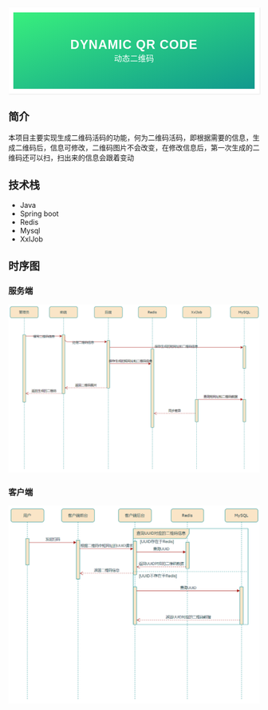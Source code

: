 <div style="font-family: 'Kanit', sans-serif;text-align: center;border: 10px solid #fff;box-shadow: 1px 1px 2px #e6e6e6;background: linear-gradient(to left top, #11998e, #38ef7d); padding: 50px 0;">
<div style="color: #fff;">
    <h3 style="font-size: 25px;font-weight: 600;letter-spacing: 1px;text-transform: uppercase;margin: 0;">
       Dynamic QR Code
    </h3>
    <span style="font-size: 16px;text-transform: capitalize;">
    	动态二维码
    </span>
</div>
</div>



## 简介

​	本项目主要实现生成二维码活码的功能，何为二维码活码，即根据需要的信息，生成二维码后，信息可修改，二维码图片不会改变，在修改信息后，第一次生成的二维码还可以扫，扫出来的信息会跟着变动



## 技术栈

- Java
- Spring boot
- Redis
- Mysql
- XxlJob



## 时序图

### 服务端

![image-20240812180421887](MarkdownImageUpload/image-20240812180421887.png)

### 客户端

![image-20240812180339716](MarkdownImageUpload/image-20240812180339716.png)